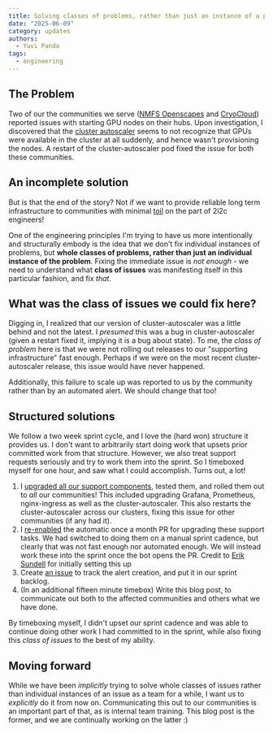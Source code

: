 ```yaml
---
title: Solving classes of problems, rather than just an instance of a problem (with an example)
date: "2025-06-09"
category: updates
authors:
  - Yuvi Panda
tags:
  - engineering
---
```


## The Problem

Two of our the communities we serve ([NMFS Openscapes](https://nmfs-openscapes.github.io/) and [CryoCloud](https://book.cryointhecloud.com)) reported issues with starting GPU nodes on their hubs. Upon investigation, I discovered that the [cluster autoscaler](https://github.com/kubernetes/autoscaler) seems to not recognize that GPUs were available in the cluster at all suddenly, and hence wasn't provisioning the nodes. A restart of the cluster-autoscaler pod fixed the issue for both these communities.

## An incomplete solution

But is that the end of the story? Not if we want to provide reliable long term infrastructure to communities with minimal [toil](https://sre.google/sre-book/eliminating-toil/) on the part of 2i2c engineers!

One of the engineering principles I'm trying to have us more intentionally and structurally embody is the idea that we don't fix individual instances of problems, but **whole classes of problems, rather than just an individual instance of the problem**. Fixing the immediate issue is *not enough* - we need to understand what **class of issues** was manifesting itself in this particular fashion, and fix *that*.

## What was the **class of issues** we could fix here?

Digging in, I realized that our version of cluster-autoscaler was a little behind and not the latest. I *presumed* this was a bug in cluster-autoscaler (given a restart fixed it, implying it is a bug about state). To me, the *class of problem* here is that we were not rolling out releases to our "supporting infrastructure" fast enough. Perhaps if we were on the most recent cluster-autoscaler release, this issue would have never happened.

Additionally, this failure to scale up was reported to us by the community rather than by an automated alert. We should change that too!

## Structured solutions

We follow a two week sprint cycle, and I love the (hard won) structure it provides us. I don't want to arbitrarily start doing work that upsets prior committed work from that structure. However, we also treat support requests seriously and try to work them into the sprint. So I timeboxed myself for one hour, and saw what I could accomplish. Turns out, a lot!

1. I [upgraded all our support components](https://github.com/2i2c-org/infrastructure/pull/6183), tested them, and rolled them out to *all* our communities! This included upgrading Grafana, Prometheus, nginx-ingress as well as the cluster-autoscaler. This also restarts the cluster-autoscaler across our clusters, fixing this issue for other communities (if any had it).
2. I [re-enabled](https://github.com/2i2c-org/infrastructure/pull/6182) the automatic once a month PR for upgrading these support tasks. We had switched to doing them on a manual sprint cadence, but clearly that was not fast enough nor automated enough. We will instead work these into the sprint once the bot opens the PR. Credit to [Erik Sundell](https://github.com/consideratio) for initially setting this up
3. Create [an issue](https://github.com/2i2c-org/infrastructure/issues/6185) to track the alert creation, and put it in our sprint backlog.
4. (In an additional fifteen minute timebox) Write this blog post, to communicate out both to the affected communities and others what we have done.

By timeboxing myself, I didn't upset our sprint cadence and was able to continue doing other work I had committed to in the sprint, while also fixing this *class of issues* to the best of my ability.

## Moving forward

While we have been *implicitly* trying to solve whole classes of issues rather than individual instances of an issue as a team for a while, I want us to *explicitly* do it from now on. Communicating this out to our communities is an important part of that, as is internal team training. This blog post is the former, and we are continually working on the latter :)
